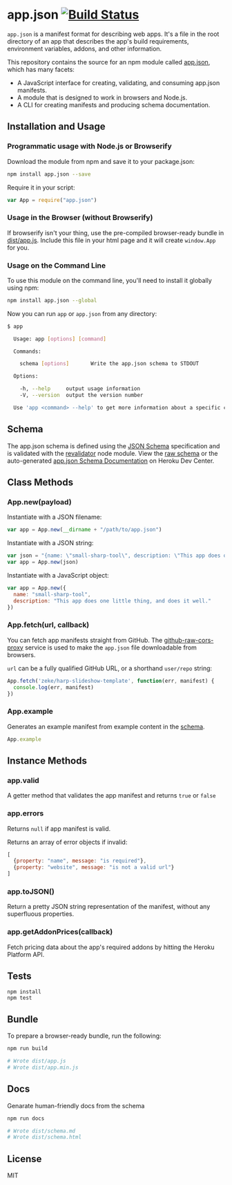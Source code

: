 # app.json [![Build Status](https://travis-ci.org/heroku/app.json.png?branch=master)](https://travis-ci.org/heroku/app.json)

`app.json` is a manifest format for describing web apps. It's a file in the root
directory of an app that describes the app's build requirements, environment variables, addons,
and other information.

This repository contains the source for an npm module called
[app.json](https://www.npmjs.org/package/app.json), which has many facets:

- A JavaScript interface for creating, validating, and consuming app.json manifests.
- A module that is designed to work in browsers and Node.js.
- A CLI for creating manifests and producing schema documentation.

## Installation and Usage

### Programmatic usage with Node.js or Browserify

Download the module from npm and save it to your package.json:

```sh
npm install app.json --save
```

Require it in your script:

```js
var App = require("app.json")
```

### Usage in the Browser (without Browserify)

If browserify isn't your thing, use the pre-compiled browser-ready bundle in
[dist/app.js](/dist/app.js). Include this file in your html page and it will create
`window.App` for you.

### Usage on the Command Line

To use this module on the command line, you'll need to install it globally using npm:

```sh
npm install app.json --global
```

Now you can run `app` or `app.json` from any directory:

```sh
$ app

  Usage: app [options] [command]

  Commands:

    schema [options]       Write the app.json schema to STDOUT

  Options:

    -h, --help     output usage information
    -V, --version  output the version number

  Use 'app <command> --help' to get more information about a specific command.
```

## Schema

The app.json schema is defined using the [JSON Schema](http://json-schema.org/)
specification and is validated with the
[revalidator](https://github.com/flatiron/revalidator#readme) node module. View
the [raw schema](/lib/schema.js) or the auto-generated [app.json
Schema Documentation](https://devcenter.heroku.com/articles/app-json-schema?preview=1) on Heroku Dev Center.

## Class Methods

### App.new(payload)

Instantiate with a JSON filename:

```js
var app = App.new(__dirname + "/path/to/app.json")
```

Instantiate with a JSON string:

```js
var json = "{name: \"small-sharp-tool\", description: \"This app does one little thing, and does it well.\"}"
var app = App.new(json)
```

Instantiate with a JavaScript object:

```js
var app = App.new({
  name: "small-sharp-tool",
  description: "This app does one little thing, and does it well."
})
```

### App.fetch(url, callback)

You can fetch app manifests straight from GitHub. The
[github-raw-cors-proxy](https://github.com/zeke/github-raw-cors-proxy) service is used
to make the `app.json` file downloadable from browsers.

`url` can be a fully qualified GitHub URL, or a shorthand `user/repo` string:

```js
App.fetch('zeke/harp-slideshow-template', function(err, manifest) {
  console.log(err, manifest)
})
```

### App.example

Generates an example manifest from example content in the [schema](/schema.js).

```js
App.example
```

## Instance Methods

### app.valid

A getter method that validates the app manifest and returns `true` or `false`

### app.errors

Returns `null` if app manifest is valid.

Returns an array of error objects if invalid:

```js
[
  {property: "name", message: "is required"},
  {property: "website", message: "is not a valid url"}
]
```

### app.toJSON()

Return a pretty JSON string representation of the manifest, without any superfluous properties.

### app.getAddonPrices(callback)

Fetch pricing data about the app's required addons by hitting the Heroku Platform API.

## Tests

```
npm install
npm test
```

## Bundle

To prepare a browser-ready bundle, run the following:

```sh
npm run build

# Wrote dist/app.js
# Wrote dist/app.min.js
```

## Docs

Genarate human-friendly docs from the schema

```sh
npm run docs

# Wrote dist/schema.md
# Wrote dist/schema.html
```

## License

MIT

